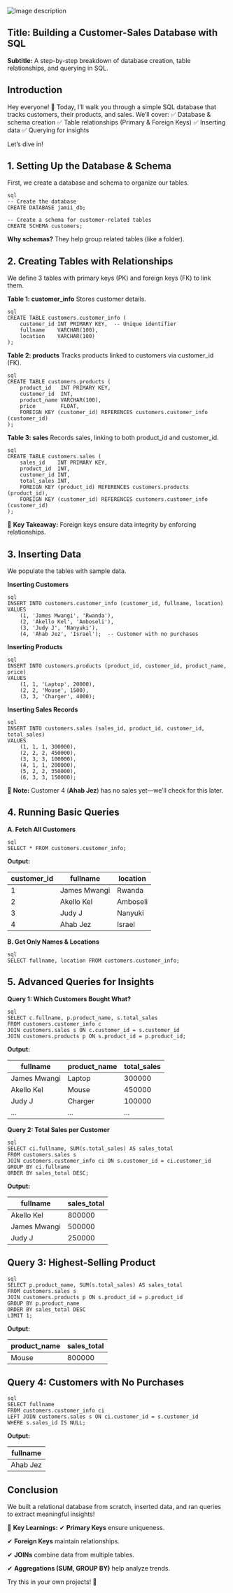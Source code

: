 ![Image description](https://dev-to-uploads.s3.amazonaws.com/uploads/articles/vr8x5r20nyk0qbnosalb.png)

## Title: Building a Customer-Sales Database with SQL
**Subtitle:** A step-by-step breakdown of database creation, table relationships, and querying in SQL.

## Introduction
Hey everyone! 👋 Today, I’ll walk you through a simple SQL database that tracks customers, their products, and sales. We’ll cover:
✅ Database & schema creation
✅ Table relationships (Primary & Foreign Keys)
✅ Inserting data
✅ Querying for insights

Let’s dive in!

## 1. Setting Up the Database & Schema
First, we create a database and schema to organize our tables.

```
sql
-- Create the database
CREATE DATABASE jamii_db;

-- Create a schema for customer-related tables
CREATE SCHEMA customers;
```
**Why schemas?** They help group related tables (like a folder).

## 2. Creating Tables with Relationships
We define 3 tables with primary keys (PK) and foreign keys (FK) to link them.

**Table 1: customer_info**
Stores customer details.

```
sql
CREATE TABLE customers.customer_info (
    customer_id INT PRIMARY KEY,  -- Unique identifier
    fullname    VARCHAR(100),
    location    VARCHAR(100)
);
```
**Table 2: products**
Tracks products linked to customers via customer_id (FK).

```
sql
CREATE TABLE customers.products (
    product_id   INT PRIMARY KEY,
    customer_id  INT,
    product_name VARCHAR(100),
    price        FLOAT,
    FOREIGN KEY (customer_id) REFERENCES customers.customer_info (customer_id)
);
```
**Table 3: sales**
Records sales, linking to both product_id and customer_id.

```
sql
CREATE TABLE customers.sales (
    sales_id    INT PRIMARY KEY,
    product_id  INT,
    customer_id INT,
    total_sales INT,
    FOREIGN KEY (product_id) REFERENCES customers.products (product_id),
    FOREIGN KEY (customer_id) REFERENCES customers.customer_info (customer_id)
);
```
🔑 **Key Takeaway:** Foreign keys ensure data integrity by enforcing relationships.

## 3. Inserting Data
We populate the tables with sample data.

**Inserting Customers**

```
sql
INSERT INTO customers.customer_info (customer_id, fullname, location)
VALUES 
    (1, 'James Mwangi', 'Rwanda'),
    (2, 'Akello Kel', 'Amboseli'),
    (3, 'Judy J', 'Nanyuki'),
    (4, 'Ahab Jez', 'Israel');  -- Customer with no purchases
```
**Inserting Products**

```
sql
INSERT INTO customers.products (product_id, customer_id, product_name, price)
VALUES
    (1, 1, 'Laptop', 20000),
    (2, 2, 'Mouse', 1500),
    (3, 3, 'Charger', 4000);
```
**Inserting Sales Records**

```
sql
INSERT INTO customers.sales (sales_id, product_id, customer_id, total_sales)
VALUES
    (1, 1, 1, 300000),
    (2, 2, 2, 450000),
    (3, 3, 3, 100000),
    (4, 1, 1, 200000),
    (5, 2, 2, 350000),
    (6, 3, 3, 150000);
```
📌 **Note:** Customer 4 (**Ahab Jez**) has no sales yet—we’ll check for this later.

## 4. Running Basic Queries
**A. Fetch All Customers**

```
sql
SELECT * FROM customers.customer_info;
```
**Output:**

| customer_id | fullname     | location  |
|-------------|--------------|-----------|
| 1           | James Mwangi | Rwanda    |
| 2           | Akello Kel   | Amboseli  |
| 3           | Judy J       | Nanyuki   |
| 4           | Ahab Jez     | Israel    |

**B. Get Only Names & Locations**

```
sql
SELECT fullname, location FROM customers.customer_info;
```

## 5. Advanced Queries for Insights
**Query 1: Which Customers Bought What?**

```
sql
SELECT c.fullname, p.product_name, s.total_sales
FROM customers.customer_info c
JOIN customers.sales s ON c.customer_id = s.customer_id
JOIN customers.products p ON s.product_id = p.product_id;
```
**Output:**

| fullname     | product_name | total_sales |
|--------------|--------------|-------------|
| James Mwangi | Laptop       | 300000      |
| Akello Kel   | Mouse        | 450000      |
| Judy J       | Charger      | 100000      |
| ...          | ...          | ...         |

**Query 2: Total Sales per Customer**

```
sql
SELECT ci.fullname, SUM(s.total_sales) AS sales_total
FROM customers.sales s  
JOIN customers.customer_info ci ON s.customer_id = ci.customer_id
GROUP BY ci.fullname
ORDER BY sales_total DESC;
```
**Output:**

| fullname      | sales_total |
|---------------|-------------|
| Akello Kel    | 800000      |
| James Mwangi  | 500000      |
| Judy J        | 250000      |


## Query 3: Highest-Selling Product

```
sql
SELECT p.product_name, SUM(s.total_sales) AS sales_total
FROM customers.sales s
JOIN customers.products p ON s.product_id = p.product_id
GROUP BY p.product_name
ORDER BY sales_total DESC
LIMIT 1;
```
**Output:**

| product_name | sales_total |
|--------------|-------------|
| Mouse        | 800000      |


## Query 4: Customers with No Purchases

```
sql
SELECT fullname
FROM customers.customer_info ci
LEFT JOIN customers.sales s ON ci.customer_id = s.customer_id
WHERE s.sales_id IS NULL;
```
**Output:**

| fullname  |
|-----------|
| Ahab Jez  |


## Conclusion
We built a relational database from scratch, inserted data, and ran queries to extract meaningful insights!

🔹 **Key Learnings:**
✔ **Primary Keys** ensure uniqueness.

✔ **Foreign Keys** maintain relationships.

✔ **JOINs** combine data from multiple tables.

✔ **Aggregations (SUM, GROUP BY)** help analyze trends.

Try this in your own projects! 🚀



